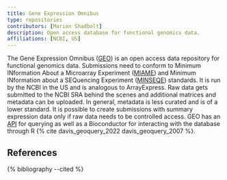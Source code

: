 ```yaml
---
title: Gene Expression Omnibus
type: repositories
contributors: [Marion Shadbolt]
description: Open access database for functional genomics data.
affiliations: [NCBI, US]
---
```


The Gene Expression Omnibus ([GEO](https://www.ncbi.nlm.nih.gov/geo/)) is an open access data repository for functional genomics data. Submissions need to conform to Minimum INformation About a Microarray Experiment ([MIAME](https://doi.org/10.25504/FAIRsharing.32b10v)) and Minimum INformation about a SEQuencing Experiment ([MINSEQE](https://doi.org/10.25504/FAIRsharing.a55z32)) standards. It is run by the NCBI in the US and is analogous to ArrayExpress. Raw data gets submitted to the NCBI SRA behind the scenes and additional matrices and metadata can be uploaded. In general, metadata is less curated and is of a lower standard. It is possible to create submissions with summary expression data only if raw data needs to be controlled access. GEO has an [API](https://www.ncbi.nlm.nih.gov/geo/info/geo_paccess.html) for querying as well as a Bioconductor for interacting with the database through R {% cite davis_geoquery_2022 davis_geoquery_2007 %}.

## References

{% bibliography --cited %}